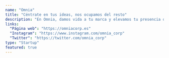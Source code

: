```yaml
---
name: "Omnia"
title: "Céntrate en tus ideas, nos ocupamos del resto"
description: "En Omnia, damos vida a tu marca y elevamos tu presencia digital. Nuestra misión es ayudarte a centrarte en tus productos y dejar la parte tecnológica en nuestras manos."
links:
  "Página web": "https://omniacorp.es"
  "Instagram": "https://www.instagram.com/omnia_corp"
  "Twitter": "https://twitter.com/omnia_corp"
type: "Startup"
featured: true
---
```

